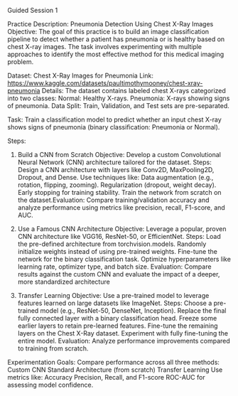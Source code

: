 Guided Session 1 

Practice Description: Pneumonia Detection Using Chest X-Ray Images
Objective:
The goal of this practice is to build an image classification pipeline to detect whether a patient has pneumonia or is healthy based on chest X-ray images. The task involves experimenting with multiple approaches to identify the most effective method for this medical imaging problem.



Dataset: Chest X-Ray Images for Pneumonia
Link: https://www.kaggle.com/datasets/paultimothymooney/chest-xray-pneumonia
Details: The dataset contains labeled chest X-rays categorized into two classes:
Normal: Healthy X-rays.
Pneumonia: X-rays showing signs of pneumonia.
Data Split: Train, Validation, and Test sets are pre-separated.

Task:
Train a classification model to predict whether an input chest X-ray shows signs of pneumonia (binary classification: Pneumonia or Normal).



Steps:

1. Build a CNN from Scratch
Objective: Develop a custom Convolutional Neural Network (CNN) architecture tailored for the dataset.
Steps:
Design a CNN architecture with layers like Conv2D, MaxPooling2D, Dropout, and Dense.
Use techniques like:
Data augmentation (e.g., rotation, flipping, zooming).
Regularization (dropout, weight decay).
Early stopping for training stability.
Train the network from scratch on the dataset.Evaluation: Compare training/validation accuracy and analyze performance using metrics like precision, recall, F1-score, and AUC.

2. Use a Famous CNN Architecture
Objective: Leverage a popular, proven CNN architecture like VGG16, ResNet-50, or EfficientNet.
Steps:
Load the pre-defined architecture from torchvision.models.
Randomly initialize weights instead of using pre-trained weights.
Fine-tune the network for the binary classification task.
Optimize hyperparameters like learning rate, optimizer type, and batch size.
Evaluation: Compare results against the custom CNN and evaluate the impact of a deeper, more standardized architecture

3. Transfer Learning
Objective: Use a pre-trained model to leverage features learned on large datasets like ImageNet.
Steps:
Choose a pre-trained model (e.g., ResNet-50, DenseNet, Inception).
Replace the final fully connected layer with a binary classification head.
Freeze some earlier layers to retain pre-learned features.
Fine-tune the remaining layers on the Chest X-Ray dataset.
Experiment with fully fine-tuning the entire model.
Evaluation: Analyze performance improvements compared to training from scratch.

Experimentation Goals:
Compare performance across all three methods:
Custom CNN
Standard Architecture (from scratch)
Transfer Learning
Use metrics like:
Accuracy
Precision, Recall, and F1-score
ROC-AUC for assessing model confidence.

